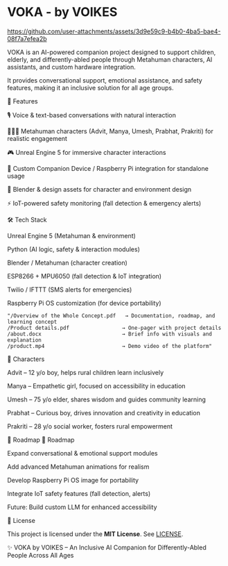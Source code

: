 <h1>VOKA - by VOIKES</h1>

https://github.com/user-attachments/assets/3d9e59c9-b4b0-4ba5-bae4-08f7a7efea2b

VOKA is an AI-powered companion project designed to support children, elderly, and differently-abled people through Metahuman characters, AI assistants, and custom hardware integration.

It provides conversational support, emotional assistance, and safety features, making it an inclusive solution for all age groups.

🚀 Features

🎙 Voice & text-based conversations with natural interaction

🧑‍🤝‍🧑 Metahuman characters (Advit, Manya, Umesh, Prabhat, Prakriti) for realistic engagement

🎮 Unreal Engine 5 for immersive character interactions

📱 Custom Companion Device / Raspberry Pi integration for standalone usage

🎨 Blender & design assets for character and environment design

⚡ IoT-powered safety monitoring (fall detection & emergency alerts)

🛠 Tech Stack

Unreal Engine 5 (Metahuman & environment)

Python (AI logic, safety & interaction modules)

Blender / Metahuman (character creation)

ESP8266 + MPU6050 (fall detection & IoT integration)

Twilio / IFTTT (SMS alerts for emergencies)

Raspberry Pi OS customization (for device portability)


```📂 Repository Structure
"/Overview of the Whole Concept.pdf   → Documentation, roadmap, and learning concept  
/Product details.pdf                 → One-pager with project details  
/about.docx                          → Brief info with visuals and explanation  
/product.mp4                         → Demo video of the platform"
```

👥 Characters

Advit – 12 y/o boy, helps rural children learn inclusively

Manya – Empathetic girl, focused on accessibility in education

Umesh – 75 y/o elder, shares wisdom and guides community learning

Prabhat – Curious boy, drives innovation and creativity in education

Prakriti – 28 y/o social worker, fosters rural empowerment

📌 Roadmap
📌 Roadmap

 Expand conversational & emotional support modules

 Add advanced Metahuman animations for realism

 Develop Raspberry Pi OS image for portability

 Integrate IoT safety features (fall detection, alerts)

 Future: Build custom LLM for enhanced accessibility
 
📜 License

This project is licensed under the **MIT License**. See [LICENSE](LICENSE).


✨ VOKA by VOIKES – An Inclusive AI Companion for Differently-Abled People Across All Ages
